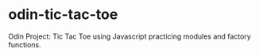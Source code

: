 # odin-tic-tac-toe
Odin Project: Tic Tac Toe using Javascript practicing modules and factory functions.
